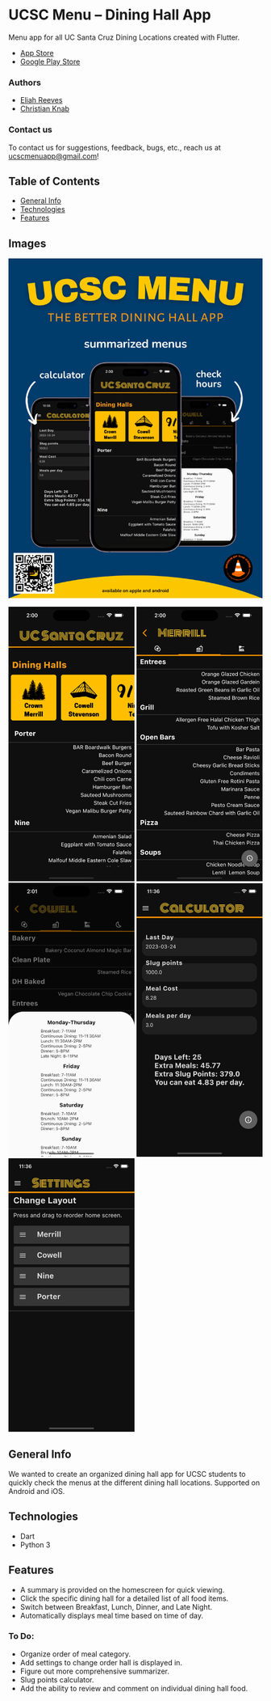 # UCSC Menu – Dining Hall App

Menu app for all UC Santa Cruz Dining Locations created with Flutter.
* [App Store](https://apps.apple.com/us/app/ucsc-menu/id1670523487?itsct=apps_box_badge&itscg=30200)
* [Google Play Store](https://play.google.com/store/apps/details?id=com.orderOfTheCone.android.menu_app&pcampaignid=pcampaignidMKT-Other-global-all-co-prtnr-py-PartBadge-Mar2515-1)

### Authors
* [Eliah Reeves](https://github.com/nunibye)
* [Christian Knab](https://github.com/christianknab)

### Contact us
To contact us for suggestions, feedback, bugs, etc., reach us at ucscmenuapp@gmail.com!

## Table of Contents
* [General Info](#general-info)
* [Technologies](#technologies)
* [Features](#features)

## Images
<img src="./images/ucsc-menu-poster-1.png" alt="Poster" width="750"/>

<img src="./images/homescreen.png" alt="Homescreen" width="250"/> <img src="./images/merrill.png" alt="Merrill" width="250"/> <img src="./images/hall_hours.png" alt="Merrill" width="250"/>
<img src="./images/calculator.png" alt="Calculator" width="250"/> <img src="./images/settings.png" alt="Settings" width="250"/>

## General Info

We wanted to create an organized dining hall app for UCSC students to quickly check the menus at the different dining hall locations.
Supported on Android and iOS.

## Technologies

* Dart
* Python 3

## Features
* A summary is provided on the homescreen for quick viewing.
* Click the specific dining hall for a detailed list of all food items.
* Switch between Breakfast, Lunch, Dinner, and Late Night.
* Automatically displays meal time based on time of day.

### To Do:
* Organize order of meal category.
* Add settings to change order hall is displayed in.
* Figure out more comprehensive summarizer.
* Slug points calculator.
* Add the ability to review and comment on individual dining hall food.
